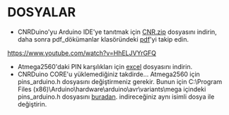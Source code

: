 DOSYALAR
===========================================
- CNRDuino'yu Arduino IDE'ye tanıtmak için [CNR.zip](https://github.com/CNRIoT/CNR_Duino/blob/master/dosyalar/cnr.zip) dosyasını indirin, daha sonra pdf_dökümanlar klasöründeki [pdf](https://github.com/CNRIoT/CNR_Duino/blob/master/pdf_d%C3%B6k%C3%BCmanlar/CNRDuino_Arduino_IDE_y%C3%BCkleme.pdf)'yi takip edin.

https://www.youtube.com/watch?v=HhELJVYrGFQ


- Atmega2560'daki PIN karşılıkları için [excel](https://github.com/CNRIoT/CNR_Duino/blob/master/dosyalar/ComBoard-V02-ATMEGA2560-PIN%20(1).xlsx) dosyasını indirin.
- CNRDuino CORE'u yüklemediğiniz takdirde...  Atmega2560 için pins_arduino.h dosyasını değiştirmeniz gerekir. 
Bunun için C:\Program Files (x86)\Arduino\hardware\arduino\avr\variants\mega  içindeki pins_arduino.h dosyasını [buradan](https://github.com/CNRIoT/CNR_Duino/blob/master/dosyalar/pins_arduino.h). indireceğiniz aynı isimli dosya ile değiştirin. 
